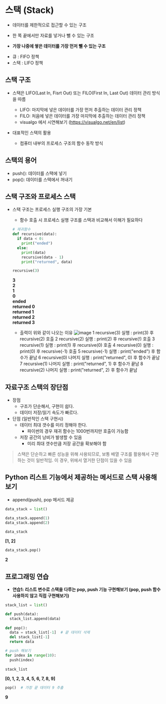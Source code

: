 # 스택 (Stack)
* 데이터를 제한적으로 접근할 수 있는 구조
 - 한 쪽 끝에서만 자료를 넣거나 뺄 수 있는 구조
* **가장 나중에 쌓은 데이터를 가장 먼저 뺄 수 있는 구조**
 - 큐 : FIFO 정책
 - 스택 : LIFO 정책
 
## 스택 구조
* 스택은 LIFO(Last In, Fisrt Out) 또는 FILO(First In, Last Out) 데이터 관리 방식을 따름
  - LIFO: 마지막에 넣은 데이터를 가장 먼저 추출하는 데이터 관리 정책
  - FILO: 처음에 넣은 데이터를 가장 마지막에 추출하는 데이터 관리 정책
  - visualgo 에서 시연해보기 (https://visualgo.net/en/list)
  
  
* 대표적인 스택의 활용
  - 컴퓨터 내부의 프로세스 구조의 함수 동작 방식
  
## 스택의 용어
* push(): 데이터를 스택에 넣기
* pop(): 데이터를 스택에서 꺼내기

## 스택 구조와 프로세스 스택
* 스택 구조는 프로세스 실행 구조의 가장 기본
  - 함수 호출 시 프로세스 실행 구조를 스택과 비교해서 이해가 필요하다
  ```python
  # 재귀함수
  def recursive(data):
    if data < 0:
      print("ended")
    else:
      print(data)
      recursive(data - 1)
      print("returned", data)
  ```
  ```python
  recursive(3)
  ```
  **3**  
  **2**  
  **1**  
  **0**  
  **ended**  
  **returned 0**  
  **returned 1**  
  **returned 2**  
  **returned 3**
    
  - 출력이 위와 같이 나오는 이유
  ![image](https://user-images.githubusercontent.com/79209568/110643948-f1e2a600-81f7-11eb-84b9-2b93ad8e9323.png)
   1 recursive(3) 실행 : print(3) 후 recursive(2) 호출
   2 recursive(2) 실행 : print(2) 후 recursive(!) 호출
   3 recursive(1) 실행 : print(1) 후 recursive(0) 호출
   4 recursive(0) 실행 : print(0) 후 recursive(-1) 호출
   5 recursive(-1) 실행 : print("ended") 후 함수가 끝남
   6 recursive(0) 나머지 실행 : print("returned", 0) 후 함수가 끝남
   7 recursive(1) 나머지 실행 : print("returned", 1) 후 함수가 끝남
   8 recursive(2) 나머지 실행 : print("returned", 2) 후 함수가 끝남
  
  
## 자료구조 스택의 장단점
* 장점
  - 구조가 단순해서, 구현이 쉽다.
  - 데이터 저장/읽기 속도가 빠르다.
* 단점 (일반적인 스택 구현시) 
  - 데이터 최대 갯수를 미리 정해야 한다. 
    - 파이썬의 경우 재귀 함수는 1000번까지만 호출이 가능함
  - 저장 공간의 낭비가 발생할 수 있음
    - 미리 최대 갯수만큼 저장 공간을 확보해야 함

> 스택은 단순하고 빠른 성능을 위해 사용되므로, 보통 배열 구조를 활용해서 구현하는 것이 일반적임.
> 이 경우, 위에서 열거한 단점이 있을 수 있음


## Python 리스트 기능에서 제공하는 메서드로 스택 사용해보기
- append(push), pop 메서드 제공
```python
data_stack = list()

data_stack.append(1)
data_stack.append(2)
```
```python
data_stack
```
**[1, 2]**

```python
data_stack.pop()
```
**2**


## 프로그래밍 연습
- **연습1: 리스트 변수로 스택을 다루는 pop, push 기능 구현해보기 (pop, push 함수 사용하지 않고 직접 구현해보기)**
```python
stack_list = list()

def push(data):
  stack_list.append(data)
  
def pop():
  data = stack_list[-1]  # 끝 데이터 삭제
  del stack_list[-1]
  return data
```
```python
# push 해보기
for index in range(10):
  push(index)
  
stack_list
```
**[0, 1, 2, 3, 4, 5, 6, 7, 8, 9]**

```python
pop()  # 가장 끝 데이터 9 추출
```
**9**


